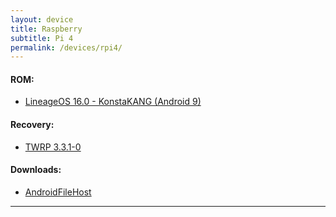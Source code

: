 ```yaml
---
layout: device
title: Raspberry
subtitle: Pi 4
permalink: /devices/rpi4/
---
```


#### ROM:

- [LineageOS 16.0 - KonstaKANG (Android 9)](/devices/rpi4/LineageOS16.0)

#### Recovery:

- [TWRP 3.3.1-0](/devices/rpi4/TWRP)

#### Downloads:

- [AndroidFileHost](https://www.androidfilehost.com/?w=files&flid=303981)

----
